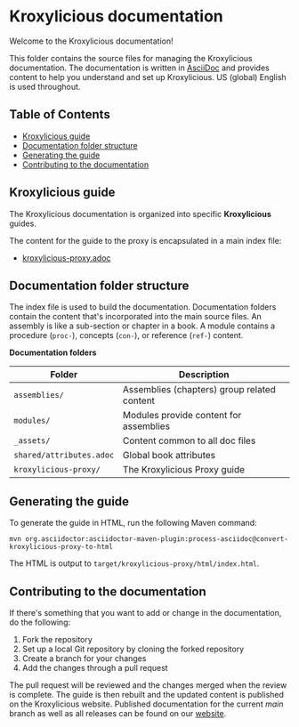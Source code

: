 [KroxyliciousDoc]: https://kroxylicious.io/ "Kroxylicious documentation"
[AsciiDoc]: https://docs.asciidoctor.org/asciidoc/latest/syntax-quick-reference/  "AsciiDoc reference"

<!-- omit from toc -->
# Kroxylicious documentation

Welcome to the Kroxylicious documentation! 

This folder contains the source files for managing the Kroxylicious documentation. 
The documentation is written in [AsciiDoc][AsciiDoc] and provides content to help you understand and set up Kroxylicious.
US (global) English is used throughout.

<!-- omit from toc -->
## Table of Contents
- [Kroxylicious guide](#kroxylicious-guide)
- [Documentation folder structure](#documentation-folder-structure)
- [Generating the guide](#generating-the-guide)
- [Contributing to the documentation](#contributing-to-the-documentation)

## Kroxylicious guide

The Kroxylicious documentation is organized into specific **Kroxylicious** guides.

The content for the guide to the proxy is encapsulated in a main index file:

- [kroxylicious-proxy.adoc](kroxylicious-proxy/kroxylicious-proxy.adoc)

## Documentation folder structure

The index file is used to build the documentation.
Documentation folders contain the content that's incorporated into the main source files.
An assembly is like a sub-section or chapter in a book.
A module contains a procedure (`proc-`), concepts (`con-`), or reference (`ref-`) content.

**Documentation folders**

| Folder                   | Description                                 |
|--------------------------|---------------------------------------------|
| `assemblies/`            | Assemblies (chapters) group related content |
| `modules/`               | Modules provide content for assemblies      |
| `_assets/`               | Content common to all doc files             |
| `shared/attributes.adoc` | Global book attributes                      |
| `kroxylicious-proxy/`    | The Kroxylicious Proxy guide                |

## Generating the guide

To generate the guide in HTML, run the following Maven command:

```shell
mvn org.asciidoctor:asciidoctor-maven-plugin:process-asciidoc@convert-kroxylicious-proxy-to-html
```

The HTML is output to `target/kroxylicious-proxy/html/index.html`. 

## Contributing to the documentation

If there's something that you want to add or change in the documentation, do the following:

1. Fork the repository
1. Set up a local Git repository by cloning the forked repository
2. Create a branch for your changes
3. Add the changes through a pull request

The pull request will be reviewed and the changes merged when the review is complete.
The guide is then rebuilt and the updated content is published on the Kroxylicious website.
Published documentation for the current _main_ branch as well as all releases can be found on our [website][KroxyliciousDoc].